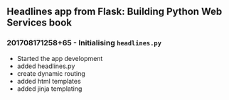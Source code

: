 ## Headlines app from Flask: Building Python Web Services book

### 201708171258+65 - Initialising `headlines.py`
- Started the app development
- added headlines.py
- create dynamic routing
- added html templates
- added jinja templating